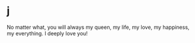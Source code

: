 # j
No matter what, you will always my queen, my life, my love, my happiness, my everything. I deeply love you!
